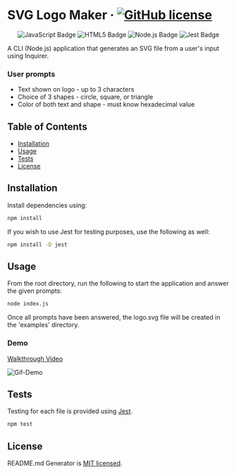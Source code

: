 # SVG Logo Maker &middot; [![GitHub license](https://img.shields.io/badge/License-MIT-blue.svg)](https://github.com/WebDevMullins/svg-logo-maker/blob/main/LICENSE)

<p align="center">
<img src="https://img.shields.io/badge/JavaScript-F7DF1E?logo=javascript&logoColor=000&style=flat" alt="JavaScript Badge">
<img src="https://img.shields.io/badge/HTML5-E34F26?logo=html5&logoColor=fff&style=flat" alt="HTML5 Badge">
<img src="https://img.shields.io/badge/Node.js-393?logo=nodedotjs&logoColor=fff&style=flat" alt="Node.js Badge">
<img src="https://img.shields.io/badge/Jest-C21325?logo=jest&logoColor=fff&style=flat" alt="Jest Badge">
</p>

A CLI (Node.js) application that generates an SVG file from a user's input using Inquirer.

### User prompts

- Text shown on logo - up to 3 characters
- Choice of 3 shapes - circle, square, or triangle
- Color of both text and shape - must know hexadecimal value

## Table of Contents

- [Installation](#installation)
- [Usage](#usage)
- [Tests](#tests)
- [License](#license)

## Installation

Install dependencies using:

```bash
npm install
```

If you wish to use Jest for testing purposes, use the following as well:

```bash
npm install -D jest
```

## Usage

From the root directory, run the following to start the application and answer the given prompts:

```bash
node index.js
```

Once all prompts have been answered, the logo.svg file will be created in the 'examples' directory.

### Demo

[Walkthrough Video](https://watch.screencastify.com/v/Rd1slrEoRvhsmDv3QptA)

![Gif-Demo](https://github.com/WebDevMullins/readme-generator/assets/6474546/68a616a4-b2b3-4068-8534-86c88a1411c7)

## Tests

Testing for each file is provided using [Jest](https://jestjs.io).

```bash
npm test
```

## License

README.md Generator is [MIT licensed](./LICENSE).
